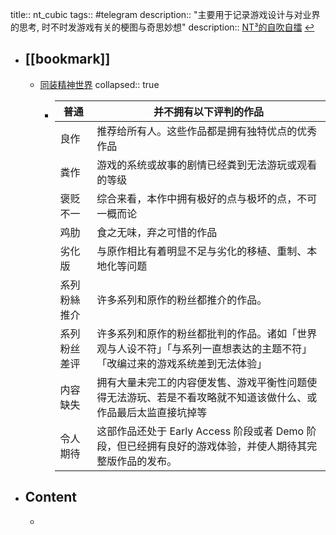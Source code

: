 title:: nt_cubic
tags:: #telegram
description:: "主要用于记录游戏设计与对业界的思考, 时不时发游戏有关的梗图与奇思妙想"
description:: [NT³的自吹自擂](https://t.me/nt_cubic) [↩](tg://resolve?domain=nt_cubic)

- ## [[bookmark]]
  - [同装精神世界](https://www.notion.so/ntcubic/341d7fcc0cd2434487361d998bc6f1f2)
    collapsed:: true
    - | 普通         | 并不拥有以下评判的作品                                                                                                     |
      |--------------|----------------------------------------------------------------------------------------------------------------------------|
      | 良作         | 推荐给所有人。这些作品都是拥有独特优点的优秀作品                                                                           |
      | 粪作         | 游戏的系统或故事的剧情已经粪到无法游玩或观看的等级                                                                         |
      | 褒贬不一     | 综合来看，本作中拥有极好的点与极坏的点，不可一概而论                                                                       |
      | 鸡肋         | 食之无味，弃之可惜的作品                                                                                                   |
      | 劣化版       | 与原作相比有着明显不足与劣化的移植、重制、本地化等问题                                                                     |
      | 系列粉絲推介 | 许多系列和原作的粉丝都推介的作品。                                                                                         |
      | 系列粉丝差评 | 许多系列和原作的粉丝都批判的作品。诸如「世界观与人设不符」「与系列一直想表达的主题不符」「改编过来的游戏系统差到无法体验」 |
      | 内容缺失     | 拥有大量未完工的内容便发售、游戏平衡性问题使得无法游玩、若是不看攻略就不知道该做什么、或作品最后太监直接坑掉等             |
      | 令人期待     | 这部作品还处于 Early Access 阶段或者 Demo 阶段，但已经拥有良好的游戏体验，并使人期待其完整版作品的发布。                   |
- ## Content
  -